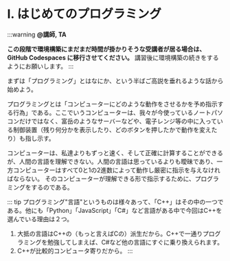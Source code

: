 # I. はじめてのプログラミング

:::warning
**@講師, TA**

**この段階で環境構築にまだまだ時間が掛かりそうな受講者が居る場合は、GitHub Codespaces に移行させてください。**
講習後に環境構築の続きをするようにお願いします。
:::

まずは「プログラミング」とはなにか、という半ばご高説を垂れるような話から始めよう。

プログラミングとは「コンピューターにどのような動作をさせるかを予め指示する行為」である。ここでいうコンピューターは、我々が今使っているノートパソコンだけではなく、富岳のようなサーバーなどや、電子レンジ等の中に入っている制御装置（残り何分かを表示したり、どのボタンを押したかで動作を変えたり）も指し示す。

コンピューターは、私達よりもずっと速く、そして正確に計算することができるが、人間の言語を理解できない。人間の言語は思っているよりも曖昧であり、一方コンピューターはすべて0と1の2進数によって動作し厳密に指示を与えなければならない。
そのコンピューターが理解できる形で指示するために、プログラミングをするのである。

::: tip
プログラミング"言語"というものは様々あって、「C++」はその中の一つである。他にも「Python」「JavaScript」「C#」など言語がある中で今回はC\++を選んでいる理由は２つ。

1. 大抵の言語はC++の（もっと言えばCの）派生だから。C\++で一通りプログラミングを勉強してしまえば、C#など他の言語にすぐに乗り換えられます。
2. C++が比較的コンピュータ寄りだから。
   :::

